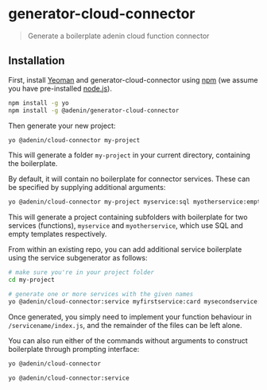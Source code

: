 # generator-cloud-connector
> Generate a boilerplate adenin cloud function connector

## Installation

First, install [Yeoman](http://yeoman.io) and generator-cloud-connector using [npm](https://www.npmjs.com/) (we assume you have pre-installed [node.js](https://nodejs.org/)).

```bash
npm install -g yo
npm install -g @adenin/generator-cloud-connector
```

Then generate your new project:

```bash
yo @adenin/cloud-connector my-project
```

This will generate a folder `my-project` in your current directory, containing the boilerplate.

By default, it will contain no boilerplate for connector services. These can be specified by supplying additional arguments:

```bash
yo @adenin/cloud-connector my-project myservice:sql myotherservice:empty
```

This will generate a project containing subfolders with boilerplate for two services (functions), `myservice` and `myotherservice`, which use SQL and empty templates respectively.

From within an existing repo, you can add additional service boilerplate using the service subgenerator as follows:

```bash
# make sure you're in your project folder
cd my-project 

# generate one or more services with the given names
yo @adenin/cloud-connector:service myfirstservice:card mysecondservice:sql
```

Once generated, you simply need to implement your function behaviour in `/servicename/index.js`, and the remainder of the files can be left alone.

You can also run either of the commands without arguments to construct boilerplate through prompting interface:

```bash
yo @adenin/cloud-connector

yo @adenin/cloud-connector:service
```

